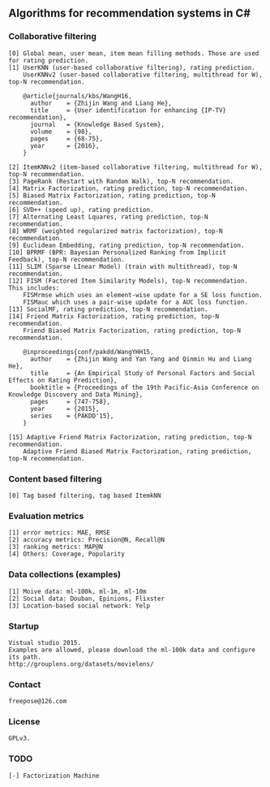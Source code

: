 ## Algorithms for recommendation systems in C#

### Collaborative filtering
	[0] Global mean, user mean, item mean filling methods. Those are used for rating prediction.
	[1] UserKNN (user-based collaborative filtering), rating prediction.
	    UserKNNv2 (user-based collaborative filtering, multithread for W), top-N recommendation.

        @article{journals/kbs/WangH16,
          author    = {Zhijin Wang and Liang He},
          title     = {User identification for enhancing {IP-TV} recommendation},
          journal   = {Knowledge Based System},
          volume    = {98},
          pages     = {68-75},
          year      = {2016},
        }

	[2] ItemKNNv2 (item-based collaborative filtering, multithread for W), top-N recommendation.
	[3] PageRank (Restart with Random Walk), top-N recommendation.
	[4] Matrix Factorization, rating prediction, top-N recommendation.
	[5] Biased Matrix Factorization, rating prediction, top-N recommendation.
	[6] SVD++ (speed up), rating prediction.
	[7] Alternating Least Lquares, rating prediction, top-N recommendation.
	[8] WRMF (weighted regularized matrix factorization), top-N recommendation.
	[9] Euclidean Embedding, rating prediction, top-N recommendation.
	[10] BPRMF (BPR: Bayesian Personalized Ranking from Implicit Feedback), top-N recommendation.
	[11] SLIM (Sparse LInear Model) (train with multithread), top-N recommendation. 
	[12] FISM (Factored Item Similarity Models), top-N recommendation. This includes:
        FISMrmse which uses an element-wise update for a SE loss function.
        FISMauc which uses a pair-wise update for a AUC loss function.
	[13] SocialMF, rating prediction, top-N recommendation.
	[14] Friend Matrix Factorization, rating prediction, top-N recommendation.
	    Friend Biased Matrix Factorization, rating prediction, top-N recommendation.
		
	    @inproceedings{conf/pakdd/WangYHH15,
	      author    = {Zhijin Wang and Yan Yang and Qinmin Hu and Liang He},
	      title     = {An Empirical Study of Personal Factors and Social Effects on Rating Prediction},
	      booktitle = {Proceedings of the 19th Pacific-Asia Conference on Knowledge Discovery and Data Mining},
	      pages     = {747-758},
	      year      = {2015},
	      series    = {PAKDD'15},
	    }
	    
	[15] Adaptive Friend Matrix Factorization, rating prediction, top-N recommendation.  
	    Adaptive Friend Biased Matrix Factorization, rating prediction, top-N recommendation.

### Content based filtering
	[0] Tag based filtering, tag based ItemkNN
	

### Evaluation metrics
	[1] error metrics: MAE, RMSE
	[2] accuracy metrics: Precision@N, Recall@N
	[3] ranking metrics: MAP@N
	[4] Others: Coverage, Popularity

### Data collections (examples)
	[1] Moive data: ml-100k, ml-1m, ml-10m
	[2] Social data: Douban, Epinions, Flixster
	[3] Location-based social network: Yelp

### Startup
	Vistual studio 2015. 
	Examples are allowed, please download the ml-100k data and configure its path.
	http://grouplens.org/datasets/movielens/
	
### Contact
	freepose@126.com

### License
	GPLv3.

### TODO
	[-] Factorization Machine